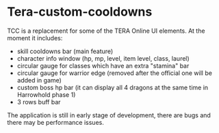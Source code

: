# Tera-custom-cooldowns
TCC is a replacement for some of the TERA Online UI elements. At the moment it includes:
  - skill cooldowns bar (main feature)
  - character info window (hp, mp, level, item level, class, laurel)
  - circular gauge for classes which have an extra "stamina" bar
  - circular gauge for warrior edge (removed after the official one will be added in game)
  - custom boss hp bar (it can display all 4 dragons at the same time in Harrowhold phase 1)
  - 3 rows buff bar
 
 The application is still in early stage of development, there are bugs and there may be performance issues.
